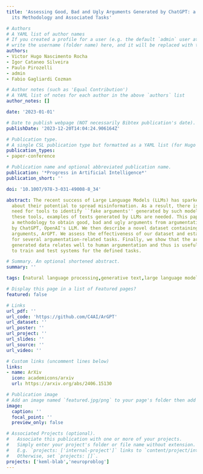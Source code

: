 ```yaml
---
title: 'Assessing Good, Bad and Ugly Arguments Generated by ChatGPT: a New Dataset,
  its Methodology and Associated Tasks'

# Authors
# A YAML list of author names
# If you created a profile for a user (e.g. the default `admin` user at `content/authors/admin/`), 
# write the username (folder name) here, and it will be replaced with their full name and linked to their profile.
authors:
- Victor Hugo Nascimento Rocha
- Igor Cataneo Silveira
- Paulo Pirozelli
- admin
- Fabio Gagliardi Cozman

# Author notes (such as 'Equal Contribution')
# A YAML list of notes for each author in the above `authors` list
author_notes: []

date: '2023-01-01'

# Date to publish webpage (NOT necessarily Bibtex publication's date).
publishDate: '2023-12-20T14:04:24.906164Z'

# Publication type.
# A single CSL publication type but formatted as a YAML list (for Hugo requirements).
publication_types:
- paper-conference

# Publication name and optional abbreviated publication name.
publication: '*Progress in Artificial Intelligence*'
publication_short: ''

doi: '10.1007/978-3-031-49008-8_34'

abstract: The recent success of Large Language Models (LLMs) has sparked concerns
  about their potential to spread misinformation. As a result, there is a pressing
  need for tools to identify ``fake arguments'' generated by such models. To create
  these tools, examples of texts generated by LLMs are needed. This paper introduces
  a methodology to obtain good, bad and ugly arguments from argumentative essays produced
  by ChatGPT, OpenAI's LLM. We then describe a novel dataset containing a set of diverse
  arguments, ArGPT. We assess the effectiveness of our dataset and establish baselines
  for several argumentation-related tasks. Finally, we show that the artificially
  generated data relates well to human argumentation and thus is useful as a tool
  to train and test systems for the defined tasks.

# Summary. An optional shortened abstract.
summary: ''

tags: [natural language processing,generative text,large language models]

# Display this page in a list of Featured pages?
featured: false

# Links
url_pdf: ''
url_code: 'https://github.com/C4AI/ArGPT'
url_dataset: ''
url_poster: ''
url_project: ''
url_slides: ''
url_source: ''
url_video: ''

# Custom links (uncomment lines below)
links:
- name: ArXiv
  icon: academicons/arxiv
  url: https://arxiv.org/abs/2406.15130

# Publication image
# Add an image named `featured.jpg/png` to your page's folder then add a caption below.
image:
  caption: ''
  focal_point: ''
  preview_only: false

# Associated Projects (optional).
#   Associate this publication with one or more of your projects.
#   Simply enter your project's folder or file name without extension.
#   E.g. `projects: ['internal-project']` links to `content/project/internal-project/index.md`.
#   Otherwise, set `projects: []`.
projects: ['keml-blab','neuroproblog']
---
```


